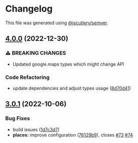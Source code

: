 # Changelog

This file was generated using [@jscutlery/semver](https://github.com/jscutlery/semver).

## [4.0.0](https://github.com/ng-maps/ng-maps/compare/places/3.0.1...places/4.0.0) (2022-12-30)


### ⚠ BREAKING CHANGES

* Updated google.maps types which might change API

### Code Refactoring

* update dependencies and adjust types usage ([8d70d41](https://github.com/ng-maps/ng-maps/commit/8d70d416cb2ac77be5a7fbd50512d8e21bfbcb48))

## [3.0.1](https://github.com/ng-maps/ng-maps/compare/places/3.0.0...places/3.0.1) (2022-10-06)

### Bug Fixes

- build issues ([1d7c3d7](https://github.com/ng-maps/ng-maps/commit/1d7c3d7e3c1ebef586a4249cfb8add671f610529))
- **places:** improve configuration ([76129b9](https://github.com/ng-maps/ng-maps/commit/76129b9ecf2961ed9250a9804ef6e43db058bcc5)), closes [#73](https://github.com/ng-maps/ng-maps/issues/73) [#74](https://github.com/ng-maps/ng-maps/issues/74)
